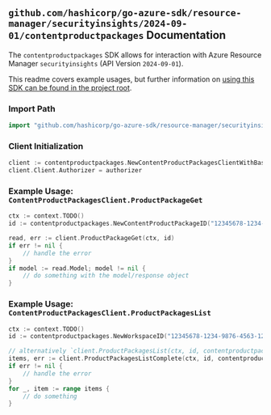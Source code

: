 
## `github.com/hashicorp/go-azure-sdk/resource-manager/securityinsights/2024-09-01/contentproductpackages` Documentation

The `contentproductpackages` SDK allows for interaction with Azure Resource Manager `securityinsights` (API Version `2024-09-01`).

This readme covers example usages, but further information on [using this SDK can be found in the project root](https://github.com/hashicorp/go-azure-sdk/tree/main/docs).

### Import Path

```go
import "github.com/hashicorp/go-azure-sdk/resource-manager/securityinsights/2024-09-01/contentproductpackages"
```


### Client Initialization

```go
client := contentproductpackages.NewContentProductPackagesClientWithBaseURI("https://management.azure.com")
client.Client.Authorizer = authorizer
```


### Example Usage: `ContentProductPackagesClient.ProductPackageGet`

```go
ctx := context.TODO()
id := contentproductpackages.NewContentProductPackageID("12345678-1234-9876-4563-123456789012", "example-resource-group", "workspaceName", "packageId")

read, err := client.ProductPackageGet(ctx, id)
if err != nil {
	// handle the error
}
if model := read.Model; model != nil {
	// do something with the model/response object
}
```


### Example Usage: `ContentProductPackagesClient.ProductPackagesList`

```go
ctx := context.TODO()
id := contentproductpackages.NewWorkspaceID("12345678-1234-9876-4563-123456789012", "example-resource-group", "workspaceName")

// alternatively `client.ProductPackagesList(ctx, id, contentproductpackages.DefaultProductPackagesListOperationOptions())` can be used to do batched pagination
items, err := client.ProductPackagesListComplete(ctx, id, contentproductpackages.DefaultProductPackagesListOperationOptions())
if err != nil {
	// handle the error
}
for _, item := range items {
	// do something
}
```
